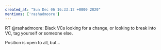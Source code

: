 ```yaml
---
created_at: "Sun Dec 06 16:33:12 +0000 2020"
mentions: ['rashadmoore']
---
```


RT @rashadmoore: Black VCs looking for a change, or looking to break into VC, tag yourself or someone else.  

Position is open to all, but…